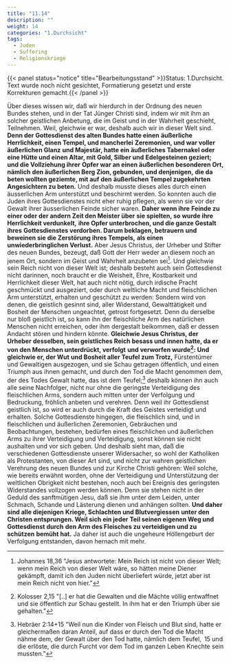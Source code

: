 ```yaml
---
title: "11.14"
description: ""
weight: 14
categories: "1.Durchsicht"
tags:
  - Juden
  - Suffering
  - Religionskriege
---
```


{{< panel status="notice" title="Bearbeitungsstand" >}}Status: 1.Durchsicht.
Text wurde noch nicht gesichtet, Formatierung gesetzt und erste Korrekturen gemacht.{{< /panel >}}

<!-- Seite 520 -->

Über dieses wissen wir, daß wir hierdurch
in der Ordnung des neuen Bundes stehen, und in
der Tat Jünger Christi sind, indem wir mit ihm
an solcher geistlichen Anbetung, die im Geist und<!-- Seite 521 -->
in der Wahrheit geschieht, Teilnehmen. Weil,
gleichwie er war, deshalb auch wir in dieser Welt sind.
**Denn der Gottesdienst des alten Bundes hatte einen**
**äußerliche Herrlichkeit, einen Tempel, und mancherlei**
**Zeremonien, und war voller äußerlichen Glanz**
**und Majestär, hatte ein äußerliches Tabernakel oder**
**eine Hütte und einen Altar, mit Gold, Silber und**
**Edelgesteinen geziert; und die Vollziehung ihrer**
**Opfer war an einen äußerlichen besonderen Ort, nämlich**
**den äußerlichen Berg Zion, gebunden, und denjenigen,**
**die da beten wollten geziemte, mit auf den**
**äußerlichen Tempel zugekehrten Angesichtern zu beten.**
Und deshalb musste dieses alles durch einen äusserlichen
Arm unterstützt und beschirmt werden. So
konnten auch die Juden ihres Gottesdienstes nicht eher
ruhig pflegen, als wenn sie vor der Gewalt ihrer
äusserlichen Feinde sicher waren. **Daher wenn ihre**
**Feinde zu einer oder der andern Zeit den Meister über**
**sie spielten, so wurde ihre Herrlichkeit verdunkelt,**
**ihre Opfer unterbrochen, und die ganze Gestalt ihres**
**Gottesdienstes verdorben. Darum beklagen, betrauern**
**und beweinen sie die Zerstörung ihres Tempels,**
**als einen unwiederbringlichen Verlust.** Aber
Jesus Christus, der Urheber und Stifter des neuen
Bundes, bezeugt, daß Gott der Herr weder an
diesem noch an jenem Ort, sondern im Geist und
Wahrheit anzubeten sei[^foot11-14-01]. Und gleichwie
sein Reich nicht von dieser Welt ist; deshalb besteht
auch sein Gottesdienst nicht darinnen, noch braucht
er die Weisheit, Ehre, Kostbarkeit und Herrlichkeit
dieser Welt, hat auch nicht nötig, durch irdische
Pracht geschmückt und ausgeziert, oder durch
weltliche Macht und fleischlichen Arm unterstützt,
erhalten und geschützt zu werden: Sondern wird von
denen, die geistlich gesinnt sind, aller Widerstand,
Gewalttätigkeit und Bosheit der Menschen<!-- Seite 522 -->
ungeachtet, getrost fortgesetzt. Denn du derselbe nur
bloß geistlich ist, so kann ihn der fleischliche Arm des
natürlichen Menschen nicht erreichen, oder ihm dergestalt
beikommen, daß er dessen Andacht stören und
hindern könnte. **Gleichwie Jesus Christus, der Urheber**
**desselben, sein geistliches Reich besass und innen**
**hatte, da er von den Menschen unterdrückt, verfolgt**
**und verworfen wurde[^foot11-14-02]: Und gleichwie er, der Wut**
**und Bosheit aller Teufel zum Trotz,** Fürstentümer
und Gewaltigen ausgezogen, und sie Schau getragen
öffentlich, und einen Triumph aus ihnen
gemacht, und durch den Tod die Macht genommen
dem, der des Todes Gewalt hatte, das ist
dem Teufel;[^foot11-14-03] deshalb können ihn auch alle seine Nachfolger,
nicht nur ohne die geringste Verteidigung des
fleischlichen Arms, sondern auch mitten unter der Verfolgung
und Bedruckung, fröhlich anbeten und verehren.
Denn weil ihr Gottesdienst geistlich ist, so
wird er auch durch die Kraft des Geistes verteidigt
und erhalten. Solche Gottesdienste hingegen, die
fleischlich sind, und in fleischlichen und äußerlichen
Zeremonien, Gebräuchen und Beobachtungen,
bestehen, bedürfen eines fleischlichen und äußerlichen
Arms zu ihrer Verteidigung und Verteidigung, sonst
können sie nicht aushalten und vor sich geben. Und deshalb
sieht man, daß die verschiedenen Gottesdienste
unserer Widersacher, so wohl der Katholiken
als Protestanten, von dieser Art sind, und nicht zur
wahren geistlichen Verehrung des neuen Bundes
und zur Kirche Christi gehören: Weil solche, wie
bereits erwähnt worden, ohne der Verteidigung und
Unterstützung der weltlichen Obrigkeit nicht bestehen,
noch auch bei Ereignis des geringsten Widerstandes
vollzogen werden können. Denn sie stehen nicht in der
Geduld des sanftmütigen Jesu, daß sie ihm unter
dem Leiden, unter Schmach, Schande und Lästerung<!-- Seite 523 -->
dienen und anhängen sollten. **Und daher sind alle diejenigen**
**Kriege, Schlachten und Blutvergiessen**
**unter den Christen entsprungen. Weil sich ein jeder**
**Teil seinen eigenen Weg und Gottesdienst durch**
**den Arm des Fleisches zu verteidigen und zu schützen**
**bemüht hat.** Ja daher ist auch die ungeheure Höllengeburt
der Verfolgung entstanden, davon hernach
mit mehr.

[^foot11-14-01]: Johannes 18,36 "Jesus antwortete: Mein Reich ist nicht von dieser Welt; wenn mein Reich von dieser Welt wäre, so hätten meine Diener gekämpft, damit ich den Juden nicht überliefert würde, jetzt aber ist mein Reich nicht von hier."
[^foot11-14-02]: Kolosser 2,15 "[..] er hat die Gewalten und die Mächte völlig entwaffnet und sie öffentlich zur Schau gestellt. In ihm hat er den Triumph über sie gehalten."
[^foot11-14-03]: Hebräer 2:14+15 "Weil nun die Kinder von Fleisch und Blut sind, hatte er gleichermaßen daran Anteil, auf dass er durch den Tod die Macht nähme dem, der Gewalt über den Tod hatte, nämlich dem Teufel, 15 und die erlöste, die durch Furcht vor dem Tod im ganzen Leben Knechte sein mussten."
